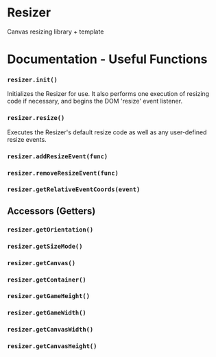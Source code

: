 # Resizer
Canvas resizing library + template



# Documentation - Useful Functions

### `resizer.init()`
Initializes the Resizer for use. It also performs one execution of resizing code if necessary, and begins the DOM 'resize' event listener.

### `resizer.resize()`
Executes the Resizer's default resize code as well as any user-defined resize events.

### `resizer.addResizeEvent(func)`

### `resizer.removeResizeEvent(func)`

### `resizer.getRelativeEventCoords(event)`



## Accessors (Getters)

### `resizer.getOrientation()`

### `resizer.getSizeMode()`

### `resizer.getCanvas()`

### `resizer.getContainer()`

### `resizer.getGameHeight()`

### `resizer.getGameWidth()`

### `resizer.getCanvasWidth()`

### `resizer.getCanvasHeight()`

